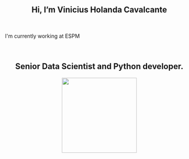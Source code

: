 <h2 align="center">  Hi, I’m Vinicius Holanda Cavalcante </h2>

<br>
  <p> I'm currently working at ESPM</p>
</br>

<h2 align="center"> Senior Data Scientist and Python developer.</h2>

<div align="center">
  <a href="https://github.com/viniciusholanda001">
  <img height="200em" src="https://github-readme-stats.vercel.app/api?username=viniciusholanda001&show_icons=true&theme=dark&count_private=true"/>
</div>
